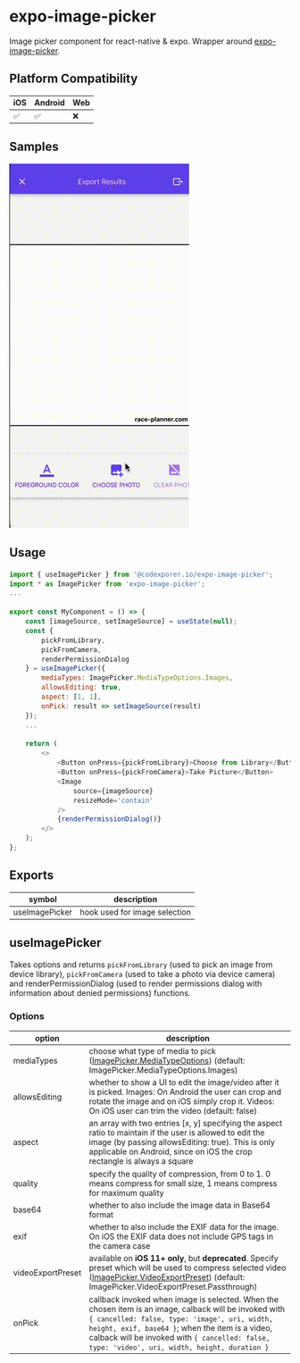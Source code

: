 # expo-image-picker
Image picker component for react-native & expo. Wrapper around <a href="https://docs.expo.dev/versions/latest/sdk/imagepicker/" target="_blank">expo-image-picker</a>.

## Platform Compatibility
iOS|Android|Web|
-|-|-|
✅|✅|❌|

## Samples
<img title="video" src="https://github.com/codexplorer-io/expo-image-picker/blob/main/samples/video.gif?raw=true">

## Usage
```javascript
import { useImagePicker } from '@codexporer.io/expo-image-picker';
import * as ImagePicker from 'expo-image-picker';
...

export const MyComponent = () => {
    const [imageSource, setImageSource] = useState(null);
    const {
        pickFromLibrary,
        pickFromCamera,
        renderPermissionDialog
    } = useImagePicker({
        mediaTypes: ImagePicker.MediaTypeOptions.Images,
        allowsEditing: true,
        aspect: [1, 1],
        onPick: result => setImageSource(result)
    });
    ...
    
    return (
        <>
            <Button onPress={pickFromLibrary}>Choose from Library</Button>
            <Button onPress={pickFromCamera}>Take Picture</Button>
            <Image
                source={imageSource}
                resizeMode='contain'
            />
            {renderPermissionDialog()}
        </>
    );
};
```

## Exports
symbol|description|
-|-|
useImagePicker|hook used for image selection|

## useImagePicker
Takes options and returns `pickFromLibrary` (used to pick an image from device library), `pickFromCamera` (used to take a photo via device camera) and renderPermissionDialog (used to render permissions dialog with information about denied permissions) functions.

### Options
option|description|
-|-|
mediaTypes|choose what type of media to pick (<a href="https://docs.expo.dev/versions/latest/sdk/imagepicker/#imagepickermediatypeoptions" target="_blank">ImagePicker.MediaTypeOptions</a>) (default: ImagePicker.MediaTypeOptions.Images)|
allowsEditing|whether to show a UI to edit the image/video after it is picked. Images: On Android the user can crop and rotate the image and on iOS simply crop it. Videos: On iOS user can trim the video (default: false)|
aspect|an array with two entries [x, y] specifying the aspect ratio to maintain if the user is allowed to edit the image (by passing allowsEditing: true). This is only applicable on Android, since on iOS the crop rectangle is always a square|
quality|specify the quality of compression, from 0 to 1. 0 means compress for small size, 1 means compress for maximum quality|
base64|whether to also include the image data in Base64 format|
exif|whether to also include the EXIF data for the image. On iOS the EXIF data does not include GPS tags in the camera case|
videoExportPreset|available on **iOS 11+ only**, but **deprecated**. Specify preset which will be used to compress selected video (<a href="https://docs.expo.dev/versions/latest/sdk/imagepicker/#imagepickervideoexportpreset" target="_blank">ImagePicker.VideoExportPreset</a>) (default: ImagePicker.VideoExportPreset.Passthrough)|
onPick|callback invoked when image is selected. When the chosen item is an image, calback will be invoked with `{ cancelled: false, type: 'image', uri, width, height, exif, base64 }`; when the item is a video, calback will be invoked with `{ cancelled: false, type: 'video', uri, width, height, duration }`|
